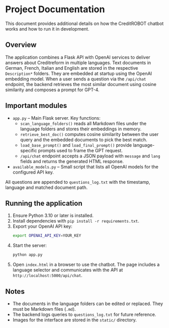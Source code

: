 # Project Documentation

This document provides additional details on how the CreditROBOT chatbot works and how to run it in development.

## Overview

The application combines a Flask API with OpenAI services to deliver answers about Creditreform in multiple languages. Text documents in German, French, Italian and English are stored in the respective `Description*` folders. They are embedded at startup using the OpenAI embedding model. When a user sends a question via the `/api/chat` endpoint, the backend retrieves the most similar document using cosine similarity and composes a prompt for GPT-4.

## Important modules

- `app.py` – Main Flask server. Key functions:
  - `scan_language_folders()` reads all Markdown files under the language folders and stores their embeddings in memory.
  - `retrieve_best_doc()` computes cosine similarity between the user query and the embedded documents to pick the best match.
  - `load_base_prompt()` and `load_final_prompt()` provide language-specific prompts used to frame the GPT request.
  - `/api/chat` endpoint accepts a JSON payload with `message` and `lang` fields and returns the generated HTML response.
- `available_models.py` – Small script that lists all OpenAI models for the configured API key.

All questions are appended to `questions_log.txt` with the timestamp, language and matched document path.

## Running the application

1. Ensure Python 3.10 or later is installed.
2. Install dependencies with `pip install -r requirements.txt`.
3. Export your OpenAI API key:
   ```bash
   export OPENAI_API_KEY=YOUR_KEY
   ```
4. Start the server:
   ```bash
   python app.py
   ```
5. Open `index.html` in a browser to use the chatbot. The page includes a language selector and communicates with the API at `http://localhost:5000/api/chat`.

## Notes

- The documents in the language folders can be edited or replaced. They must be Markdown files (`.md`).
- The backend logs queries to `questions_log.txt` for future reference.
- Images for the interface are stored in the `static/` directory.



